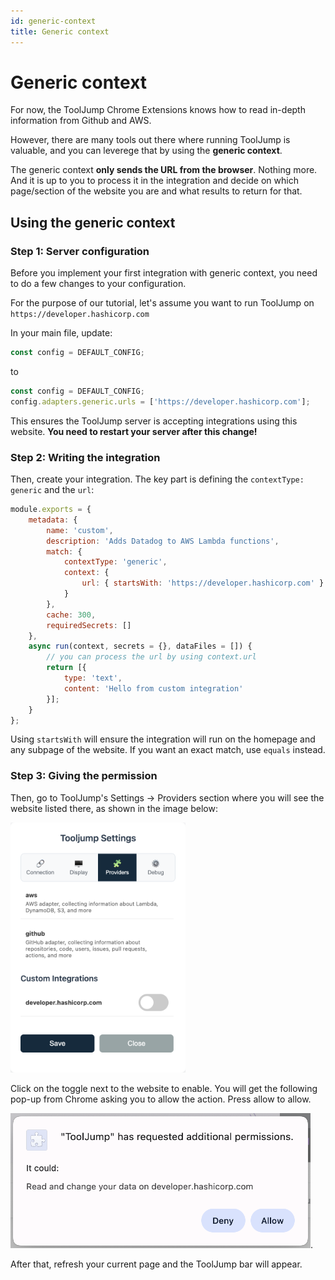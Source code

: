 ```yaml
---
id: generic-context
title: Generic context
---
```


# Generic context

For now, the ToolJump Chrome Extensions knows how to read in-depth information from Github and AWS.

However, there are many tools out there where running ToolJump is valuable, and you can leverege that by using the **generic context**.

The generic context **only sends the URL from the browser**. Nothing more. And it is up to you to process it in the integration and decide on which page/section of the website you are and what results to return for that.

## Using the generic context

### Step 1: Server configuration

Before you implement your first integration with generic context, you need to do a few changes to your configuration.

For the purpose of our tutorial, let's assume you want to run ToolJump on `https://developer.hashicorp.com`

In your main file, update:
```javascript
const config = DEFAULT_CONFIG;
```
to
```javascript
const config = DEFAULT_CONFIG;
config.adapters.generic.urls = ['https://developer.hashicorp.com'];
```

This ensures the ToolJump server is accepting integrations using this website. **You need to restart your server after this change!**

### Step 2: Writing the integration

Then, create your integration. The key part is defining the `contextType: generic` and the `url`:

```javascript
module.exports = {
    metadata: {
        name: 'custom',
        description: 'Adds Datadog to AWS Lambda functions',
        match: {
            contextType: 'generic',
            context: {
                url: { startsWith: 'https://developer.hashicorp.com' }
            }
        },
        cache: 300,
        requiredSecrets: []
    },
    async run(context, secrets = {}, dataFiles = []) {
        // you can process the url by using context.url
        return [{
            type: 'text',
            content: 'Hello from custom integration'
        }];
    }
};
```
Using `startsWith` will ensure the integration will run on the homepage and any subpage of the website. If you want an exact match, use `equals` instead.

### Step 3: Giving the permission

Then, go to ToolJump's Settings -> Providers section where you will see the website listed there, as shown in the image below:

<img src="/img/generic-context-settings.png" alt="ToolJump Providers Settings showing generic context website" width="280px" />

Click on the toggle next to the website to enable. You will get the following pop-up from Chrome asking you to allow the action. Press allow to allow.

<img src="/img/generic-context-allow.png" alt="ToolJump Providers Settings showing generic context website" width="480px" />.

After that, refresh your current page and the ToolJump bar will appear.